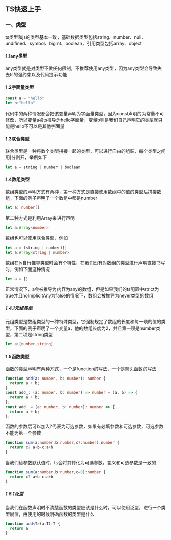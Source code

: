 ##  TS快速上手

### 一、类型

ts类型和js的类型基本一致，基础数据类型包括string、number、null、undifined、symbol、bigint、boolean，引用类型包括array、object

#### 1.1any类型

any类型就是对类型不做任何限制，不推荐使用any类型，因为any类型会导致失去ts的强约束以及代码提示功能

#### 1.2字面量类型

```ts
const a = "hello"
let b:"hello"
```

代码中的两种情况都会把该变量声明为字面量类型，因为const声明的为常量不可修改，所以变量a被ts推导为hello字面量，变量b则是我们自己声明它的类型就只能是hello不可以是其他字面量

#### 1.3联合类型

联合类型是一种将数个类型拼接一起的类型，可以进行自由的组装，每个类型之间用|分割开，举例如下

```ts
let a = string | number | boolean
```

#### 1.4数组类型

数组类型的声明方式有两种，第一种方式是直接使用数组中的值的类型后拼接数组，下面的例子声明了一个数组中都是number

```ts
let a: number[]
```

第二种方式是利用Array来进行声明

```ts
let a:Array<number>
```

数组也可以使用联合类型，例如

```ts
let a = (string | number)[]
let a:Array<string | number>
```

数组在ts自行推导类型时会有个特性，在我们没有对数组的类型进行声明直接书写时，例如下面这种情况

```ts
let a = []
```

正常情况下，a会被推导为内容为any的数组，但是如果我们的ts配置中strict为true并且noImplicitAny为false的情况下，数组会被推导为never类型的数组

##### 1.4.1元组类型

元组类型是数组类型的一种特殊类型，它强制规定了数组的长度和每一项的值的类型，下面的例子声明了一个变量a，他的数组长度为2，并且第一项是number类型，第二项是string类型

```ts
let a:[number,string]
```

#### 1.5函数类型

函数的类型声明有两种方式，一个是function的写法，一个是箭头函数的写法

```ts
function add(a: number, b: number): number {
  return a + b;
}
const add_: (a: number, b: number) => number = (a, b) => {
  return a + b;
};
const add_ = (a: number, b: number): number => {
  return a + b;
};
```

函数的参数后可以加入?代表为可选参数，如果有必填参数和可选参数，可选参数不能为第一个参数

```ts
function sum(a:number,b:number,c?:number):number {
  return c? a+b-c:a+b
}
```

当我们给参数默认值时，ts会将其转化为可选参数，含义和可选参数是一致的

```ts
function sum(a:number,b:number,c=0):number {
  return c? a+b-c:a+b
}
```

##### 1.5.1泛型

当我们在函数声明时不清楚函数的类型应该是什么时，可以使用泛型，进行一个类型展位，由使用的时候明确函数的类型是什么

```ts
function add<T>(a:T):T {
  return a
}
```

